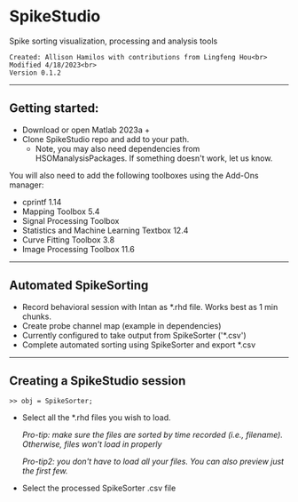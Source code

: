 # SpikeStudio
Spike sorting visualization, processing and analysis tools

    Created: Allison Hamilos with contributions from Lingfeng Hou<br>
    Modified 4/18/2023<br>
    Version 0.1.2

-------------------------
## Getting started:

- Download or open Matlab 2023a + 
- Clone SpikeStudio repo and add to your path. 
    - Note, you may also need dependencies from HSOManalysisPackages. If something doesn't work, let us know.

You will also need to add the following toolboxes using the Add-Ons manager:

- cprintf 1.14
- Mapping Toolbox 5.4
- Signal Processing Toolbox
- Statistics and Machine Learning Textbox 12.4
- Curve Fitting Toolbox 3.8
- Image Processing Toolbox 11.6

--------------------------
## Automated SpikeSorting

- Record behavioral session with Intan as *.rhd file. Works best as 1 min chunks.
- Create probe channel map (example in dependencies)
- Currently configured to take output from SpikeSorter ('*.csv')
- Complete automated sorting using SpikeSorter and export *.csv

---------------------------
## Creating a SpikeStudio session

    >> obj = SpikeSorter;
    
- Select all the *.rhd files you wish to load. 

    <i> Pro-tip: make sure the files are sorted by time recorded (i.e., filename). Otherwise, files won't load in properly</i>
    
    <i> Pro-tip2: you don't have to load all your files. You can also preview just the first few.</i>
- Select the processed SpikeSorter .csv file
